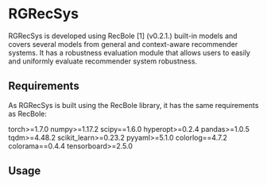 # RGRecSys
RGRecSys is developed using RecBole [1] (v0.2.1.) built-in models and covers several models from general and context-aware recommender systems. It has a robustness evaluation module that allows users to easily and uniformly evaluate recommender system robustness. 
## Requirements
As RGRecSys is built using the RecBole library, it has the same requirements as RecBole:

torch>=1.7.0
numpy>=1.17.2
scipy==1.6.0
hyperopt>=0.2.4
pandas>=1.0.5
tqdm>=4.48.2
scikit_learn>=0.23.2
pyyaml>=5.1.0
colorlog==4.7.2
colorama==0.4.4
tensorboard>=2.5.0

## Usage
